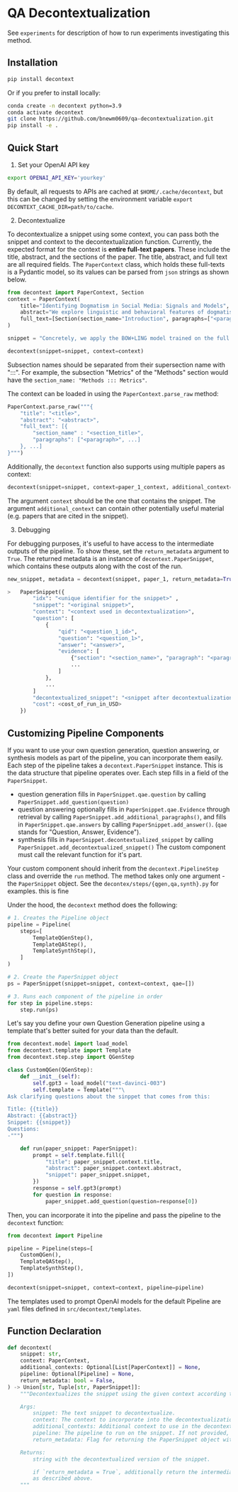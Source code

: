 # QA Decontextualization

See `experiments` for description of how to run experiments investigating this method.

## Installation
```bash
pip install decontext
```

Or if you prefer to install locally:
```bash
conda create -n decontext python=3.9
conda activate decontext
git clone https://github.com/bnewm0609/qa-decontextualization.git
pip install -e .
```

## Quick Start

1. Set your OpenAI API key
```bash
export OPENAI_API_KEY='yourkey'
```

By default, all requests to APIs are cached at `$HOME/.cache/decontext`, but this can be changed by setting the environment variable `export DECONTEXT_CACHE_DIR=path/to/cache`.

2. Decontextualize

To decontextualize a snippet using some context, you can pass both the snippet and context to the decontextualization function.
Currently, the expected format for the context is __entire full-text papers__.
These include the title, abstract, and the sections of the paper.
The title, abstract, and full text are all required fields.
The `PaperContext` class, which holds these full-texts is a Pydantic model, so its values can be parsed from `json` strings as shown below.
<!-- The decontextualization will be best if it includes certain parts of the paper: especially the title, abstract, and the paragraph surrounding the snippet. If these can't be found, a warning will be raised.
```python
from decontext import decontext

context_paragraph_1 = "Data collection. Subreddits are sub-communities on Reddit oriented around specific interests or topics, such as technology or politics. Sampling from Reddit as a whole would bias the model towards the most commonly discussed content. But by sampling posts from individual subreddits, we can control the kinds of posts we use to train our model. To collect a diverse training dataset, we have randomly sampled 1000 posts each from the subreddits politics, business, science, and AskReddit, and 1000 additional posts from the Reddit frontpage. All posts in our sample appeared between January 2007 and March 2015, and to control for length effects, contain between 300 and 400 characters. This results in a total training dataset of 5000 posts."

context_paragraph_2 = "We compare the predictions of logistic regression models based on unigram bag-of-words features (BOW), sentiment signals (SENT), the linguistic features from our earlier analyses (LING), and combinations of these features. BOW and SENT provide baselines for the task. We compute BOW features using term frequency-inverse document frequency (TF-IDF) and category-based features by normalizing counts for each category by the number of words in each document. The BOW classifiers are trained with regularization (L2 penalties of 1.5)."

context_paragraph_3 = "We now apply our dogmatism classifier to a larger dataset of posts, examining how dogmatic language shapes the Reddit community. Concretely, we apply the BOW+LING model trained on the full Reddit dataset to millions of new unannotated posts, labeling these posts with a probability of dogmatism according to the classifier (0=non-dogmatic, 1=dogmatic). We then use these dogmatism annotations to address four research questions."

context = "\n\n".join([
    context_paragraph_1,
    context_paragraph_2,
    context_paragraph_3,
])

snippet = "Concretely, we apply the BOW+LING model trained on the full Reddit dataset to millions of new unannotated posts, labeling these posts with a probability of dogmatism according to the classifier (0=non-dogmatic, 1=dogmatic)."

decontext(snippet, context)
> "[REF0] apply the BOW+LING [bag-of-words and linguistic features] model trained on the full Reddit dataset [different subreddit representing different topics, such as politics, business, science and other other posts in the Reddit home page] to millions of new unannotated posts, labeling these posts with a probability of dogmatism according to the classifier (0=non-dogmatic, 1=dogmatic)."
```

You can also specify context using a more structured representation. For these situations, the `decontext.PaperContext` dataclass is helpful.

```python
from decontext import PaperContext, Section

context = PaperContext(
    title="Identifying Dogmatism in Social Media: Signals and Models",
    abstract="We explore linguistic and behavioral features of dogmatism in social media and construct statistical models that can identify dogmatic comments. Our model is based on a corpus of Reddit posts, collected across a diverse set of conversational topics and annotated via paid crowdsourcing. We operationalize key aspects of dogmatism described by existing psychology theories (such as over-confidence), finding they have predictive power. We also find evidence for new signals of dogmatism, such as the tendency of dogmatic posts to refrain from signaling cognitive processes. When we use our predictive model to analyze millions of other Reddit posts, we find evidence that suggests dogmatism is a deeper personality trait, present for dogmatic users across many different domains, and that users who engage on dogmatic comments tend to show increases in dogmatic posts themselves.",
    paragraph_with_snippet=context_paragraph_3,
    additional_paragraphs=[context_paragraph_1, context_paragraph_2]
)
```

In addition to specifying individual paragraphs, you can also use the entire paper full text as context: -->
```python
from decontext import PaperContext, Section
context = PaperContext(
    title="Identifying Dogmatism in Social Media: Signals and Models",
    abstract="We explore linguistic and behavioral features of dogmatism in social media and construct statistical models that can identify dogmatic comments. Our model is based on a corpus of Reddit posts, collected across a diverse set of conversational topics and annotated via paid crowdsourcing. We operationalize key aspects of dogmatism described by existing psychology theories (such as over-confidence), finding they have predictive power. We also find evidence for new signals of dogmatism, such as the tendency of dogmatic posts to refrain from signaling cognitive processes. When we use our predictive model to analyze millions of other Reddit posts, we find evidence that suggests dogmatism is a deeper personality trait, present for dogmatic users across many different domains, and that users who engage on dogmatic comments tend to show increases in dogmatic posts themselves.",
    full_text=[Section(section_name="Introduction", paragraphs=["<paragraph 1>", "<paragraph 2>", ...]), ...],
)

snippet = "Concretely, we apply the BOW+LING model trained on the full Reddit dataset to millions of new unannotated posts, labeling these posts with a probability of dogmatism according to the classifier (0=non-dogmatic, 1=dogmatic)."

decontext(snippet=snippet, context=context)
```

Subsection names should be separated from their supersection name with ":::". For example, the subsection "Metrics" of the "Methods" section would have the `section_name: "Methods ::: Metrics"`.

The context can be loaded in using the `PaperContext.parse_raw` method:
```python
PaperContext.parse_raw("""{
    "title": "<title>",
    "abstract": "<abstract>",
    "full_text": [{
        "section_name" : "<section_title>",
        "paragraphs": ["<paragraph>", ...]
    }, ...]
}""")
```

Additionally, the `decontext` function also supports using multiple papers as context:
```python
decontext(snippet=snippet, context=paper_1_context, additional_context=[paper_2_context])
```
The argument `context` should be the one that contains the snippet. The argument `additional_context` can contain other potentially useful material (e.g. papers that are cited in the snippet).

3. Debugging

For debugging purposes, it's useful to have access to the intermediate outputs of the pipeline. To show these, set the `return_metadata` argument to `True`. The returned metadata is an instance of `decontext.PaperSnippet`, which contains these outputs along with the cost of the run.
```python
new_snippet, metadata = decontext(snippet, paper_1, return_metadata=True)

>   PaperSnippet({
        "idx": "<unique identifier for the snippet>" ,
        "snippet": "<original snippet>",
        "context": "<context used in decontextualization>",
        "question": [
            {
                "qid": "<question_1_id>",
                "question": "<question_1>",
                "answer": "<answer>",
                "evidence": [
                    {"section": "<section_name>", "paragraph": "<paragraph>"},
                    ...
                ]
            },
            ...
        ]
        "decontextualized_snippet": "<snippet after decontextualization>"
        "cost": <cost_of_run_in_USD>
    })
```

## Customizing Pipeline Components
If you want to use your own question generation, question answering, or synthesis models as part of the pipeline, you can incorporate them easily.
Each step of the pipeline takes a `decontext.PaperSnippet` instance. This is the data structure that pipeline operates over. Each step fills in a field of the `PaperSnippet`.
* question generation fills in `PaperSnippet.qae.question` by calling `PaperSnippet.add_question(question)`
* question answering optionally fills in `PaperSnippet.qae.Evidence` through retrieval by calling `PaperSnippet.add_additional_paragraphs()`, and fills in `PaperSnippet.qae.answers` by calling `PaperSnippet.add_answer()`. (`qae` stands for "Question, Answer, Evidence").
* synthesis fills in `PaperSnippet.decontextualized_snippet` by calling `PaperSnippet.add_decontextualized_snippet()`
The custom component must call the relevant function for it's part.

Your custom component should inherit from the `decontext.PipelineStep` class and override the `run` method. The method takes only one argument - the `PaperSnippet` object. See the `decontex/steps/{qgen,qa,synth}.py` for examples. this is fine

Under the hood, the `decontext` method does the following:
```python
# 1. Creates the Pipeline object
pipeline = Pipeline(
    steps=[
        TemplateQGenStep(),
        TemplateQAStep(),
        TemplateSynthStep(),
    ]
)

# 2. Create the PaperSnippet object
ps = PaperSnippet(snippet=snippet, context=context, qae=[])

# 3. Runs each component of the pipeline in order
for step in pipeline.steps:
    step.run(ps)
```

Let's say you define your own Question Generation pipeline using a template that's better suited for your data than the default.
```python
from decontext.model import load_model
from decontext.template import Template
from decontext.step.step import QGenStep

class CustomQGen(QGenStep):
    def __init__(self):
        self.gpt3 = load_model("text-davinci-003")
        self.template = Template("""\
Ask clarifying questions about the sinppet that comes from this:

Title: {{title}}
Abstract: {{abstract}}
Snippet: {{snippet}}
Questions:
-""")

    def run(paper_snippet: PaperSnippet):
        prompt = self.template.fill({
            "title": paper_snippet.context.title,
            "abstract": paper_snippet.context.abstract,
            "snippet": paper_snippet.snippet,
        })
        response = self.gpt3(prompt)
        for question in response:
            paper_snippet.add_question(question=response[0])
```

Then, you can incorporate it into the pipeline and pass the pipeline to the `decontext` function:
```python
from decontext import Pipeline

pipeline = Pipeline(steps=[
    CustomQGen(),
    TemplateQAStep(),
    TemplateSynthStep(),
])

decontext(snippet=snippet, context=context, pipeline=pipeline)
```

The templates used to prompt OpenAI models for the default Pipeline are `yaml` files defined in `src/decontext/templates`.

## Function Declaration
```python
def decontext(
    snippet: str,
    context: PaperContext,
    additional_contexts: Optional[List[PaperContext]] = None,
    pipeline: Optional[Pipeline] = None,
    return_metadata: bool = False,
) -> Union[str, Tuple[str, PaperSnippet]]:
    """Decontextualizes the snippet using the given context according to the given config.

    Args:
        snippet: The text snippet to decontextualize.
        context: The context to incorporate into the decontextualization. This context must include the snippet.
        additional_contexts: Additional context to use in the decontextualization (eg papers that are cited in the snippet).
        pipeline: The pipeline to run on the snippet. If not provided, a default retrieval-based pipeline will be run.
        return_metadata: Flag for returning the PaperSnippet object with intermediate outputs. (See below).

    Returns:
        string with the decontextualized version of the snippet.

        if `return_metadata = True`, additionally return the intermediate results for each step of the pipeline
        as described above.
    """
```
